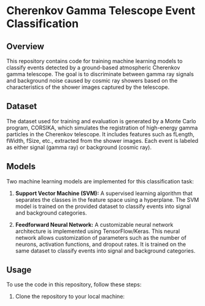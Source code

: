 # Cherenkov Gamma Telescope Event Classification

## Overview

This repository contains code for training machine learning models to classify events detected by a ground-based atmospheric Cherenkov gamma telescope. The goal is to discriminate between gamma ray signals and background noise caused by cosmic ray showers based on the characteristics of the shower images captured by the telescope.

## Dataset

The dataset used for training and evaluation is generated by a Monte Carlo program, CORSIKA, which simulates the registration of high-energy gamma particles in the Cherenkov telescope. It includes features such as fLength, fWidth, fSize, etc., extracted from the shower images. Each event is labeled as either signal (gamma ray) or background (cosmic ray).

## Models

Two machine learning models are implemented for this classification task:

1. **Support Vector Machine (SVM):** A supervised learning algorithm that separates the classes in the feature space using a hyperplane. The SVM model is trained on the provided dataset to classify events into signal and background categories.

2. **Feedforward Neural Network:** A customizable neural network architecture is implemented using TensorFlow/Keras. This neural network allows customization of parameters such as the number of neurons, activation functions, and dropout rates. It is trained on the same dataset to classify events into signal and background categories.

## Usage

To use the code in this repository, follow these steps:

1. Clone the repository to your local machine:
